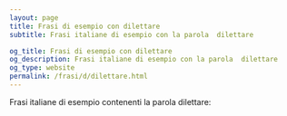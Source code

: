 ```yaml
---
layout: page
title: Frasi di esempio con dilettare 
subtitle: Frasi italiane di esempio con la parola  dilettare

og_title: Frasi di esempio con dilettare 
og_description: Frasi italiane di esempio con la parola  dilettare
og_type: website
permalink: /frasi/d/dilettare.html
---
```


Frasi italiane di esempio contenenti la parola dilettare:


